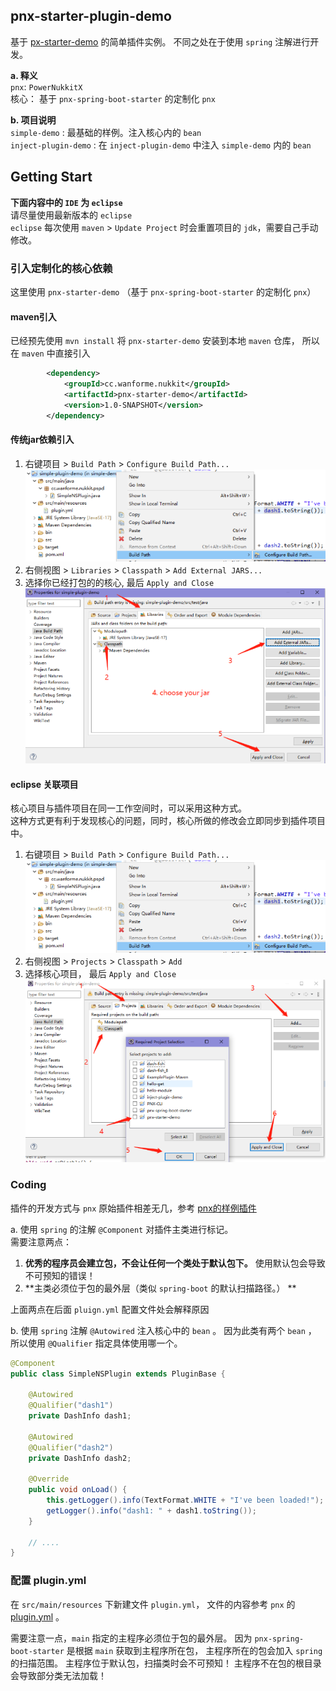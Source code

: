 ## pnx-starter-plugin-demo
基于 [px-starter-demo](https://github.com/WanneSimon/pnx-starter-demo) 的简单插件实例。
不同之处在于使用 `spring` 注解进行开发。 

**a. 释义**  
`pnx`: `PowerNukkitX`  
核心： 基于 `pnx-spring-boot-starter` 的定制化 `pnx`
  
**b. 项目说明**  
`simple-demo` : 最基础的样例。注入核心内的 `bean`   
`inject-plugin-demo` : 在 `inject-plugin-demo` 中注入 `simple-demo` 内的 `bean`

## Getting Start
**下面内容中的 `IDE` 为 `eclipse`**  
请尽量使用最新版本的 `eclipse`  
`eclipse` 每次使用 `maven` > `Update Project` 时会重置项目的 `jdk`，需要自己手动修改。

### 引入定制化的核心依赖
这里使用 `pnx-starter-demo` （基于 `pnx-spring-boot-starter` 的定制化 `pnx`）

#### maven引入
已经预先使用 `mvn install` 将 `pnx-starter-demo` 安装到本地 `maven` 仓库，
所以在 `maven` 中直接引入
```xml
        <dependency>
            <groupId>cc.wanforme.nukkit</groupId>
            <artifactId>pnx-starter-demo</artifactId>
            <version>1.0-SNAPSHOT</version>
        </dependency>
```
#### 传统jar依赖引入
1. 右键项目 > `Build Path` > `Configure Build Path...`  
   ![Project-BuildPath](imgs/Proejct-BuildPath.png)
2. 右侧视图 > `Libraries` > `Classpath` >  `Add External JARS...`
3. 选择你已经打包的的核心, 最后 `Apply and Close`  
   ![Project-Libraries](imgs/Proejct-Libraries.png)

#### eclipse 关联项目
核心项目与插件项目在同一工作空间时，可以采用这种方式。  
这种方式更有利于发现核心的问题，同时，核心所做的修改会立即同步到插件项目中。  
1. 右键项目 > `Build Path` > `Configure Build Path...`  
  ![Project-BuildPath](imgs/Proejct-BuildPath.png)
2. 右侧视图 > `Projects` > `Classpath` >  `Add` 
3. 选择核心项目， 最后 `Apply and Close`  
  ![Project-Projects](imgs/Project-Projects.bmp)

### Coding
插件的开发方式与 `pnx` 原始插件相差无几，参考 [pnx的样例插件](https://github.com/PowerNukkitX/ExamplePlugin-Maven/blob/master/src/main/java/cn/powernukkitx/exampleplugin/ExamplePlugin.java)  
  
a. 使用 `spring` 的注解 `@Component` 对插件主类进行标记。  
需要注意两点：  
  1. **优秀的程序员会建立包，不会让任何一个类处于默认包下。** 使用默认包会导致不可预知的错误！ 
  2. **主类必须位于包的最外层（类似 `spring-boot` 的默认扫描路径。） **  

上面两点在后面 `pluign.yml` 配置文件处会解释原因

b. 使用 `spring` 注解 `@Autowired` 注入核心中的 `bean` 。
因为此类有两个 `bean` ， 所以使用 `@Qualifier` 指定具体使用哪一个。

```java
@Component
public class SimpleNSPlugin extends PluginBase {

    @Autowired
    @Qualifier("dash1")
    private DashInfo dash1;

    @Autowired
    @Qualifier("dash2")
    private DashInfo dash2;

    @Override
    public void onLoad() {
        this.getLogger().info(TextFormat.WHITE + "I've been loaded!");
        getLogger().info("dash1: " + dash1.toString());
    }
    
    // ....
}
```

### 配置 plugin.yml 
在 `src/main/resources` 下新建文件  `plugin.yml`，
文件的内容参考 `pnx` 的 [plugin.yml](https://github.com/PowerNukkitX/ExamplePlugin-Maven/blob/master/src/main/resources/plugin.yml) 。
  
需要注意一点，`main` 指定的主程序必须位于包的最外层。
因为 `pnx-spring-boot-starter` 是根据 `main` 获取到主程序所在包， 主程序所在的包会加入 `spring` 的扫描范围。
主程序位于默认包，扫描类时会不可预知！
主程序不在包的根目录会导致部分类无法加载！
